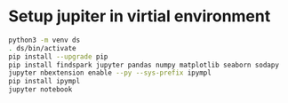 # Setup jupiter in virtial environment
```bash
python3 -m venv ds
. ds/bin/activate
pip install --upgrade pip
pip install findspark jupyter pandas numpy matplotlib seaborn sodapy
jupyter nbextension enable --py --sys-prefix ipympl
pip install ipympl
jupyter notebook
```
